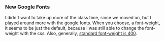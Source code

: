 ### New Google Fonts

I didn't want to take up more of the class time, since we moved on, but I played around more with the google fonts. When you choose, a font-weight, it seems to be just the default, because I was still able to change the font-weight with the css. Also, generally, [standard font-weight is 400](https://www.w3.org/Style/XSL/TestSuite/results/4/XEP/bold.pdf).